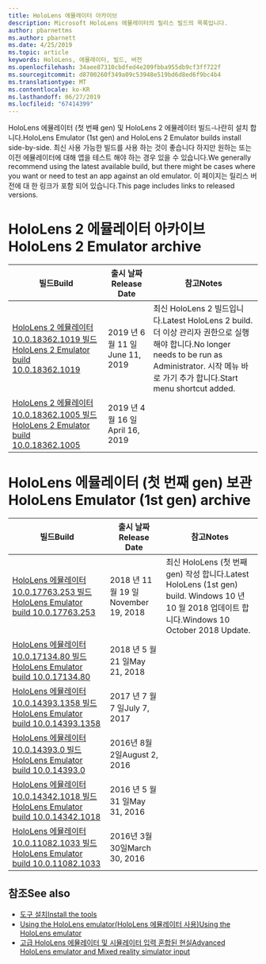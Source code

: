 ```yaml
---
title: HoloLens 에뮬레이터 아카이브
description: Microsoft HoloLens 에뮬레이터의 릴리스 빌드의 목록입니다.
author: pbarnettms
ms.author: pbarnett
ms.date: 4/25/2019
ms.topic: article
keywords: HoloLens, 에뮬레이터, 빌드, 버전
ms.openlocfilehash: 34aee87310cbdfed4e209fbba955db9cf3ff722f
ms.sourcegitcommit: d8700260f349a09c53948e519bd6d8ed6f9bc4b4
ms.translationtype: MT
ms.contentlocale: ko-KR
ms.lasthandoff: 06/27/2019
ms.locfileid: "67414399"
---
```

<span data-ttu-id="6bcda-104">HoloLens 에뮬레이터 (첫 번째 gen) 및 HoloLens 2 에뮬레이터 빌드-나란히 설치 합니다.</span><span class="sxs-lookup"><span data-stu-id="6bcda-104">HoloLens Emulator (1st gen) and HoloLens 2 Emulator builds install side-by-side.</span></span> <span data-ttu-id="6bcda-105">최신 사용 가능한 빌드를 사용 하는 것이 좋습니다 하지만 원하는 또는 이전 에뮬레이터에 대해 앱을 테스트 해야 하는 경우 있을 수 있습니다.</span><span class="sxs-lookup"><span data-stu-id="6bcda-105">We generally recommend using the latest available build, but there might be cases where you want or need to test an app against an old emulator.</span></span> <span data-ttu-id="6bcda-106">이 페이지는 릴리스 버전에 대 한 링크가 포함 되어 있습니다.</span><span class="sxs-lookup"><span data-stu-id="6bcda-106">This page includes links to released versions.</span></span>


# <a name="hololens-2-emulator-archive"></a><span data-ttu-id="6bcda-107">HoloLens 2 에뮬레이터 아카이브</span><span class="sxs-lookup"><span data-stu-id="6bcda-107">HoloLens 2 Emulator archive</span></span>


|  <span data-ttu-id="6bcda-108">빌드</span><span class="sxs-lookup"><span data-stu-id="6bcda-108">Build</span></span> |  <span data-ttu-id="6bcda-109">출시 날짜</span><span class="sxs-lookup"><span data-stu-id="6bcda-109">Release Date</span></span> |  <span data-ttu-id="6bcda-110">참고</span><span class="sxs-lookup"><span data-stu-id="6bcda-110">Notes</span></span> | 
|----------|----------|----------|
|  [<span data-ttu-id="6bcda-111">HoloLens 2 에뮬레이터 10.0.18362.1019 빌드</span><span class="sxs-lookup"><span data-stu-id="6bcda-111">HoloLens 2 Emulator build 10.0.18362.1019</span></span>](https://go.microsoft.com/fwlink/?linkid=2095316) | <span data-ttu-id="6bcda-112">2019 년 6 월 11 일</span><span class="sxs-lookup"><span data-stu-id="6bcda-112">June 11, 2019</span></span> | <span data-ttu-id="6bcda-113">최신 HoloLens 2 빌드입니다.</span><span class="sxs-lookup"><span data-stu-id="6bcda-113">Latest HoloLens 2 build.</span></span>  <span data-ttu-id="6bcda-114">더 이상 관리자 권한으로 실행 해야 합니다.</span><span class="sxs-lookup"><span data-stu-id="6bcda-114">No longer needs to be run as Administrator.</span></span>  <span data-ttu-id="6bcda-115">시작 메뉴 바로 가기 추가 합니다.</span><span class="sxs-lookup"><span data-stu-id="6bcda-115">Start menu shortcut added.</span></span> |
|  [<span data-ttu-id="6bcda-116">HoloLens 2 에뮬레이터 10.0.18362.1005 빌드</span><span class="sxs-lookup"><span data-stu-id="6bcda-116">HoloLens 2 Emulator build 10.0.18362.1005</span></span>](https://go.microsoft.com/fwlink/?linkid=2087187) | <span data-ttu-id="6bcda-117">2019 년 4 월 16 일</span><span class="sxs-lookup"><span data-stu-id="6bcda-117">April 16, 2019</span></span> |  |


# <a name="hololens-emulator-1st-gen-archive"></a><span data-ttu-id="6bcda-118">HoloLens 에뮬레이터 (첫 번째 gen) 보관</span><span class="sxs-lookup"><span data-stu-id="6bcda-118">HoloLens Emulator (1st gen) archive</span></span>


|  <span data-ttu-id="6bcda-119">빌드</span><span class="sxs-lookup"><span data-stu-id="6bcda-119">Build</span></span> |  <span data-ttu-id="6bcda-120">출시 날짜</span><span class="sxs-lookup"><span data-stu-id="6bcda-120">Release Date</span></span> |  <span data-ttu-id="6bcda-121">참고</span><span class="sxs-lookup"><span data-stu-id="6bcda-121">Notes</span></span> | 
|----------|----------|----------|
|  [<span data-ttu-id="6bcda-122">HoloLens 에뮬레이터 10.0.17763.253 빌드</span><span class="sxs-lookup"><span data-stu-id="6bcda-122">HoloLens Emulator build 10.0.17763.253</span></span>](https://go.microsoft.com/fwlink/?linkid=2065980) | <span data-ttu-id="6bcda-123">2018 년 11 월 19 일</span><span class="sxs-lookup"><span data-stu-id="6bcda-123">November 19, 2018</span></span> | <span data-ttu-id="6bcda-124">최신 HoloLens (첫 번째 gen) 작성 합니다.</span><span class="sxs-lookup"><span data-stu-id="6bcda-124">Latest HoloLens (1st gen) build.</span></span> <span data-ttu-id="6bcda-125">Windows 10 년 10 월 2018 업데이트 합니다.</span><span class="sxs-lookup"><span data-stu-id="6bcda-125">Windows 10 October 2018 Update.</span></span> |
|  [<span data-ttu-id="6bcda-126">HoloLens 에뮬레이터 10.0.17134.80 빌드</span><span class="sxs-lookup"><span data-stu-id="6bcda-126">HoloLens Emulator build 10.0.17134.80</span></span>](https://go.microsoft.com/fwlink/?linkid=874531) | <span data-ttu-id="6bcda-127">2018 년 5 월 21 일</span><span class="sxs-lookup"><span data-stu-id="6bcda-127">May 21, 2018</span></span> | 
|  [<span data-ttu-id="6bcda-128">HoloLens 에뮬레이터 10.0.14393.1358 빌드</span><span class="sxs-lookup"><span data-stu-id="6bcda-128">HoloLens Emulator build 10.0.14393.1358</span></span>](https://go.microsoft.com/fwlink/?linkid=852626) |  <span data-ttu-id="6bcda-129">2017 년 7 월 7 일</span><span class="sxs-lookup"><span data-stu-id="6bcda-129">July 7, 2017</span></span> |
|  [<span data-ttu-id="6bcda-130">HoloLens 에뮬레이터 10.0.14393.0 빌드</span><span class="sxs-lookup"><span data-stu-id="6bcda-130">HoloLens Emulator build 10.0.14393.0</span></span>](http://go.microsoft.com/fwlink/?LinkID=823018) |  <span data-ttu-id="6bcda-131">2016년 8월 2일</span><span class="sxs-lookup"><span data-stu-id="6bcda-131">August 2, 2016</span></span> |
|  [<span data-ttu-id="6bcda-132">HoloLens 에뮬레이터 10.0.14342.1018 빌드</span><span class="sxs-lookup"><span data-stu-id="6bcda-132">HoloLens Emulator build 10.0.14342.1018</span></span>](http://go.microsoft.com/fwlink/?LinkID=823018) |  <span data-ttu-id="6bcda-133">2016 년 5 월 31 일</span><span class="sxs-lookup"><span data-stu-id="6bcda-133">May 31, 2016</span></span> |
|  [<span data-ttu-id="6bcda-134">HoloLens 에뮬레이터 10.0.11082.1033 빌드</span><span class="sxs-lookup"><span data-stu-id="6bcda-134">HoloLens Emulator build 10.0.11082.1033</span></span>](http://go.microsoft.com/fwlink/?LinkID=724053) |  <span data-ttu-id="6bcda-135">2016년 3월 30일</span><span class="sxs-lookup"><span data-stu-id="6bcda-135">March 30, 2016</span></span> |

## <a name="see-also"></a><span data-ttu-id="6bcda-136">참조</span><span class="sxs-lookup"><span data-stu-id="6bcda-136">See also</span></span>
* [<span data-ttu-id="6bcda-137">도구 설치</span><span class="sxs-lookup"><span data-stu-id="6bcda-137">Install the tools</span></span>](install-the-tools.md)
* [<span data-ttu-id="6bcda-138">Using the HoloLens emulator(HoloLens 에뮬레이터 사용)</span><span class="sxs-lookup"><span data-stu-id="6bcda-138">Using the HoloLens emulator</span></span>](using-the-hololens-emulator.md)
* [<span data-ttu-id="6bcda-139">고급 HoloLens 에뮬레이터 및 시뮬레이터 입력 혼합된 현실</span><span class="sxs-lookup"><span data-stu-id="6bcda-139">Advanced HoloLens emulator and Mixed reality simulator input</span></span>](advanced-hololens-emulator-and-mixed-reality-simulator-input.md)
